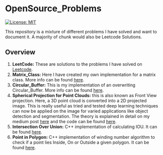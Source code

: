 # OpenSource_Problems
[![License: MIT](https://img.shields.io/badge/License-MIT-yellow.svg)](https://opensource.org/licenses/MIT)

This repository is a mixture of different problems I have solved and want to document it. A majority of chunk would also be Leetcode Solutions.

## Overview

1) **LeetCode:** These are solutions to the problems I have solved on [Leetcode](https://leetcode.com/).
2) **Matrix_Class:** Here I have created my own implementation for a matrix class. More info can be found [here](https://github.com/anirudhtopiwala/OpenSource_Problems/tree/master/Matrix_Class).
3) **Circular_Buffer:** This is my implementation of an overwriting Circular_Buffer. More info can be found [here](https://github.com/anirudhtopiwala/OpenSource_Problems/tree/master/Circular_Buffer).
4) **Spherical Projection for Point Clouds:**  this is also known as Front View projection. Here, a 3D point cloud is converted into a 2D projected image. This is really useful as tried and tested deep learning techniques can now be applied on the image for varied applications like object detection and segmentation. The theory is explained in detail on my medium post [here](https://medium.com/@topiwala.anirudh/spherical-projection-for-point-clouds-56a2fc258e6c) and the code can be found [here](https://github.com/anirudhtopiwala/OpenSource_Problems/tree/master/Spherical_View_Projection).
5) **Intersection Over Union:** C++ implementation of calculating IOU. It can be found [here](https://github.com/anirudhtopiwala/OpenSource_Problems/tree/master/IOU).
6) **Point in Polygon:** C++ implementation of winding number algorithm to check if a point lies Inside, On or Outside a given polygon. It can be found [here](https://github.com/anirudhtopiwala/OpenSource_Problems/tree/master/Point_In_Polygon).
